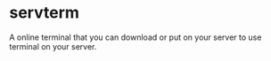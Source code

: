 # servterm
A online terminal that you can download or put on your server to use terminal on your server.
